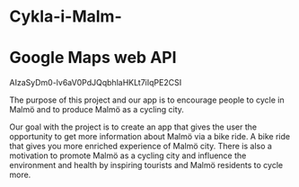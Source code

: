 # Cykla-i-Malm-

# Google Maps web API
AIzaSyDm0-lv6aV0PdJQqbhlaHKLt7iIqPE2CSI

The purpose of this project and our app is to encourage people to cycle in Malmö and to produce Malmö as a cycling city.

Our goal with the project is to create an app that gives the user the opportunity to get more information about Malmö via a bike ride. A bike ride that gives you more enriched experience of Malmö city. There is also a motivation to promote Malmö as a cycling city and influence the environment and health by inspiring tourists and Malmö residents to cycle more.